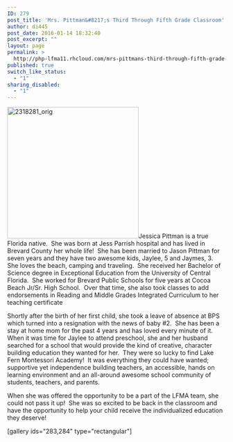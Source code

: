 ```yaml
---
ID: 279
post_title: 'Mrs. Pittman&#8217;s Third Through Fifth Grade Classroom'
author: di445
post_date: 2016-01-14 18:32:40
post_excerpt: ""
layout: page
permalink: >
  http://php-lfma11.rhcloud.com/mrs-pittmans-third-through-fifth-grade-classroom/
published: true
switch_like_status:
  - "1"
sharing_disabled:
  - "1"
---
```

<img class="  wp-image-282 alignleft" src="https://lfmadata.files.wordpress.com/2016/01/2318281_orig.png" alt="2318281_orig" width="303" height="303" />Jessica Pittman is a true Florida native.  She was born at Jess Parrish hospital and has lived in Brevard County her whole life!  She has been married to Jason Pittman for seven years and they have two awesome kids, Jaylee, 5 and Jaymes, 3.  She loves the beach, camping and traveling.  She received her Bachelor of Science degree in Exceptional Education from the University of Central Florida.  She worked for Brevard Public Schools for five years at Cocoa Beach Jr/Sr. High School.  Over that time, she also took classes to add endorsements in Reading and Middle Grades Integrated Curriculum to her teaching certificate

Shortly after the birth of her first child, she took a leave of absence at BPS which turned into a resignation with the news of baby #2.  She has been a stay at home mom for the past 4 years and has loved every minute of it.  When it was time for Jaylee to attend preschool, she and her husband searched for a school that would provide the kind of creative, character building education they wanted for her.  They were so lucky to find Lake Fern Montessori Academy!  It was everything they could have wanted; supportive yet independence building teachers, an accessible, hands on learning environment and an all-around awesome school community of students, teachers, and parents.

When she was offered the opportunity to be a part of the LFMA team, she could not pass it up!  She was so excited to be back in the classroom and have the opportunity to help your child receive the individualized education they deserve!

[gallery ids="283,284" type="rectangular"]